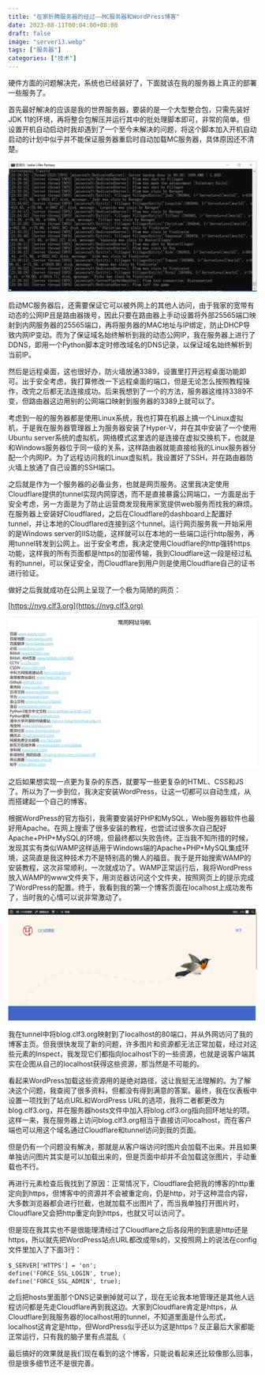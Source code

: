 ```yaml
---
title: "在家折腾服务器的经过——MC服务器和WordPress博客"
date: 2023-08-11T00:04:00+08:00
draft: false
image: "server13.webp"
tags: ["服务器"]
categories: ["技术"]
---
```


硬件方面的问题解决完，系统也已经装好了，下面就该在我的服务器上真正的部署一些服务了。

首先最好解决的应该是我的世界服务器，要装的是一个大型整合包，只需先装好JDK 11的环境，再将整合包解压并运行其中的批处理脚本即可，非常的简单。但设置开机自动启动时我却遇到了一个至今未解决的问题，将这个脚本加入开机自动启动的计划中似乎并不能保证服务器重启时自动加载MC服务器，具体原因还不清楚。

![](server11.webp)

启动MC服务器后，还需要保证它可以被外网上的其他人访问，由于我家的宽带有动态的公网IP且是路由器拨号，因此只要在路由器上手动设置将外部25565端口映射到内网服务器的25565端口，再将服务器的MAC地址与IP绑定，防止DHCP导致内网IP变动。而为了保证域名始终解析到我的动态公网IP，我在服务器上进行了DDNS，即用一个Python脚本定时修改域名的DNS记录，以保证域名始终解析到当前IP。

然后是远程桌面，这也很好办，防火墙放通3389，设置里打开远程桌面功能即可。出于安全考虑，我打算修改一下远程桌面的端口，但是无论怎么按照教程操作，改完之后都无法连接成功。后来我想到了一个的方法，服务器这维持3389不变，但路由器这边用别的公网端口映射到服务器的3389上就可以了。

考虑到一般的服务器都是使用Linux系统，我也打算在机器上搞一个Linux虚拟机，于是我在服务器管理器上为服务器安装了Hyper-V，并在其中安装了一个使用Ubuntu server系统的虚拟机，网络模式这里选的是连接在虚拟交换机下，也就是和Windows服务器位于同一级的关系，这样路由器就能直接给我的Linux服务器分配一个内网IP。为了远程访问我的Linux虚拟机，我设置好了SSH，并在路由器防火墙上放通了自己设置的SSH端口。

之后就是作为一个服务器的必备业务，也就是网页服务。这里我决定使用Cloudflare提供的tunnel实现内网穿透，而不是直接暴露公网端口，一方面是出于安全考虑，另一方面是为了防止运营商发现我用家宽提供web服务而找我的麻烦。在服务器上安装好Cloudflared，之后在Cloudflare的dashboard上配置好tunnel，并让本地的Cloudflared连接到这个tunnel。运行网页服务我一开始采用的是Windows server的IIS功能，这样就可以在本地的一些端口运行http服务，再用tunnel转发到公网上。出于安全考虑，我决定使用Cloudflare的http强转https功能，这样我的所有页面都是https的加密传输，我到Cloudflare这一段是经过私有的tunnel，可以保证安全，而Cloudflare到用户则是使用Cloudflare自己的证书进行验证。

做好之后我就成功在公网上呈现了一个极为简陋的网页：

[https://nvg.clf3.org](https://nvg.clf3.org)

![](server12.webp)

之后如果想实现一点更为复杂的东西，就要写一些更复杂的HTML、CSS和JS了。所以为了一步到位，我决定安装WordPress，让这一切都可以自动生成，从而搭建起一个自己的博客。

根据WordPress的官方指引，我需要安装好PHP和MySQL，Web服务器软件也最好用Apache。在网上搜索了很多安装的教程，也尝试过很多次自己配好Apache+PHP+MySQL的环境，但最终都以失败告终。正当我不知所措的时候，发现其实有类似WAMP这样适用于Windows端的Apache+PHP+MySQL集成环境，这简直是我这种技术力不是特别高的懒人的福音。我于是开始搜索WAMP的安装教程，这次非常顺利，一次就成功了。WAMP正常运行后，我将WordPress放入WAMP的www文件夹下，用浏览器访问这个文件夹，按照网页上的提示完成了WordPress的配置。终于，我看到我的第一个博客页面在localhost上成功发布了，当时我的心情可以说非常激动了。

![](server13.webp)

我在tunnel中将blog.clf3.org映射到了localhost的80端口，并从外网访问了我的博客主页。但我很快发现了新的问题，许多图片和资源都无法正常加载，经过对这些元素的Inspect，我发现它们都指向localhost下的一些资源，也就是说客户端其实在企图从自己的localhost获得这些资源，那当然是不可能的。

看起来WordPress加载这些资源用的是绝对路径，这让我挺无法理解的。为了解决这个问题，我查阅了很多资料，但都没有得到满意的答案。最终，我在仪表板中设置一项找到了站点URL和WordPress URL的选项，我将二者都更改为blog.clf3.org，并在服务器hosts文件中加入将blog.clf3.org指向回环地址的项。这样一来，我在服务器上访问blog.clf3.org相当于直接访问localhost，而在客户端也可以用这个域名通过Cloudflare和tunnel访问到我的页面。

但是仍有一个问题没有解决，那就是从客户端访问时图片会加载不出来。并且如果单独访问图片其实是可以加载出来的，但是页面中却并不会加载这张图片，手动重载也不行。

再进行元素检查后我找到了原因：正常情况下，Cloudflare会把我的博客的http重定向到https，但博客中的资源并不会被重定向，仍是http，对于这种混合内容，大多数浏览器都会进行拦截，也就加载不出图片了，而当我单独打开图片时，Cloudflare又会把http重定向到https，也就又可以访问了。

但是现在我其实也不是很能理清经过了Cloudflare之后各段用的到底是http还是https，所以就先把WordPress站点URL都改成带s的，又按照网上的说法在config文件里加入了下面3行：

```
$_SERVER['HTTPS'] = 'on';
define('FORCE_SSL_LOGIN', true);
define('FORCE_SSL_ADMIN', true);
```

之后把hosts里面那个DNS记录删掉就可以了，现在无论我本地管理还是其他人远程访问都是先走Cloudflare再到我这边。大家到Cloudflare肯定是https，从Cloudflare到我服务器的localhost用的tunnel，不知道里面是什么形式，localhost这肯定是http，但WordPress似乎还以为这是https？反正最后大家都能正常运行，只有我的脑子里有点混乱（

最后搞好的效果就是我们现在看到的这个博客，只能说看起来还比较像那么回事，但是很多细节还不是很完善。